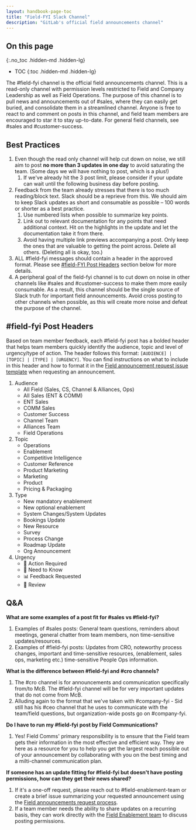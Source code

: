 ```yaml
---
layout: handbook-page-toc
title: "Field-FYI Slack Channel"
description: "GitLab's official field announcements channel"
---
```


## On this page
{:.no_toc .hidden-md .hidden-lg}

- TOC
{:toc .hidden-md .hidden-lg}

The #field-fyi channel is the official field announcements channel. This is a read-only channel with permission levels restricted to Field and Company Leadership as well as Field Operations. The purpose of this channel is to pull news and announcements out of #sales, where they can easily get buried, and consolidate them in a streamlined channel. Anyone is free to react to and comment on posts in this channel, and field team members are encouraged to star it to stay up-to-date. For general field channels, see #sales and #customer-success.


## Best Practices

1. Even though the read only channel will help cut down on noise, we still aim to post **no more than 3 updates in one day** to avoid saturating the team. (Some days we will have nothing to post, which is a plus!)
   1. If we've already hit the 3 post limit, please consider if your update can wait until the following business day before posting.
1. Feedback from the team already stresses that there is too much reading/block text. Slack should be a reprieve from this. We should aim to keep Slack updates as short and consumable as possible – 100 words or shorter as a best practice.
   1. Use numbered lists when possible to summarize key points.
   1. Link out to relevant documentation for any points that need additional context. Hit on the highlights in the update and let the documentation take it from there.
   1. Avoid having multiple link previews accompanying a post. Only keep the ones that are valuable to getting the point across. Delete all others. (Deleting all is okay, too.)
1. ALL #field-fyi messages should contain a header in the approved format. Please see [#field-FYI Post Headers](https://about.gitlab.com/handbook/sales/sales-google-groups/field-fyi-channel/##field-fyi-post-headers) section below for more details.
1. A peripheral goal of the field-fyi channel is to cut down on noise in other channels like #sales and #customer-success to make them more easily consumable. As a result, this channel should be the single source of Slack truth for important field announcements. Avoid cross posting to other channels when possible, as this will create more noise and defeat the purpose of the channel.

## #field-fyi Post Headers 
Based on team member feedback, each #field-fyi post has a bolded header that helps team members quickly identify the audience, topic and level of urgency/type of action. The header follows this format: `[AUDIENCE] | [TOPIC] | [TYPE] | [URGENCY]`. You can find instructions on what to include in this header and how to format it in the [Field announcement request issue template](/handbook/sales/field-communications/#requesting-field-announcements) when requesting an announcement.

1. Audience
   - All Field (Sales, CS, Channel & Alliances, Ops)
   - All Sales (ENT & COMM)
   - ENT Sales
   - COMM Sales
   - Customer Success
   - Channel Team
   - Alliances Team
   - Field Operations
1. Topic
   - Operations
   - Enablement
   - Competitive Intelligence
   - Customer Reference
   - Product Marketing
   - Marketing
   - Product
   - Pricing & Packaging
1. Type
   - New mandatory enablement
   - New optional enablement
   - System Changes/System Updates
   - Bookings Update
   - New Resource
   - Survey
   - Process Change
   - Roadmap Update
   - Org Announcement
1. Urgency
   - 🚨 Action Required
   - 🧠 Need to Know 
   - 📊 Feedback Requested
   - 👀 Review

## Q&A
**What are some examples of a post fit for #sales vs #field-fyi?** 
1. Examples of #sales posts: General team questions, reminders about meetings, general chatter from team members, non time-sensitive updates/resources. 
1. Examples of #field-fyi posts: Updates from CRO, noteworthy process changes, important and time-sensitive resources, (enablement, sales ops, marketing etc.) time-sensitive People Ops information. 

**What is the difference between #field-fyi and #cro channels?** 
1. The #cro channel is for announcements and communication specifically from/to McB. The #field-fyi channel will be for very important updates that do not come from McB. 
1. Alluding again to the format that we've taken with #company-fyi - Sid still has his #ceo channel that he uses to communicate with the team/field questions, but organization-wide posts go on #company-fyi. 

**Do I have to run my #field-fyi post by Field Communications?**
1. Yes! Field Comms' primary responsibility is to ensure that the Field team gets their information in the most effective and efficient way. They are here as a resource for you to help you get the largest reach possible out of your announcement by collaborating with you on the best timing and a milti-channel communication plan. 

**If someone has an update fitting for #field-fyi but doesn't have posting permissions, how can they get their news shared?** 
1. If it's a one-off request, please reach out to #field-enablement-team or create a brief issue summarizing your requested announcement using the [Field announcements request process](/handbook/sales/field-communications/#requesting-field-announcements). 
1. If a team member needs the ability to share updates on a recurring basis, they can work directly with the [Field Enablement team](/handbook/sales/field-operations/field-enablement/) to discuss posting permissions. 
